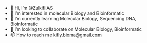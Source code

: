 - 👋 Hi, I’m @ZulkifliAS
- 👀 I’m interested in molecular Biology and Bioinformatic
- 🌱 I’m currently learning Molecular Biology, Sequencing DNA, Bioinformatic
- 💞️ I’m looking to collaborate on Molecular Biology, Bioinformatic
- 📫 How to reach me kifly.bioma@gmail.com

<!---
ZulkifliAS/ZulkifliAS is a ✨ special ✨ repository because its `README.md` (this file) appears on your GitHub profile.
You can click the Preview link to take a look at your changes.
--->
